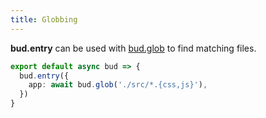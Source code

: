 ```yaml
---
title: Globbing
---
```


**bud.entry** can be used with [bud.glob](/reference/bud.glob) to find matching files.

```ts title=bud.config.ts
export default async bud => {
  bud.entry({
    app: await bud.glob('./src/*.{css,js}'),
  })
}
```
